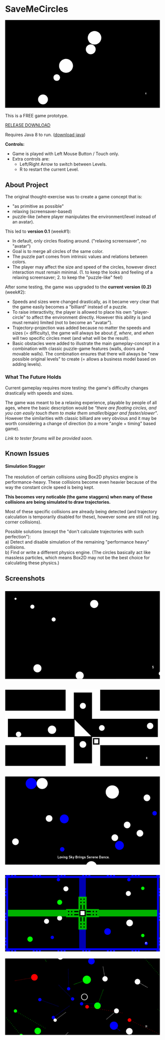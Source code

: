 # SaveMeCircles  
  
![main_preview](_screenshots/preview.gif)  
  
This is a FREE game prototype.  
  
[RELEASE DOWNLOAD](https://github.com/Dark-Gran/SaveMeCircles/releases/tag/0.2)  
  
Requires Java 8 to run. ([download java](https://www.java.com/en/download/))  

**Controls:**
- Game is played with Left Mouse Button / Touch only.
- Extra controls are:  
  - Left/Right Arrow to switch between Levels.
  - R to restart the current Level.
  
  
## About Project  
  
The original thought-exercise was to create a game concept that is:
- "as primitive as possible"
- relaxing (screensaver-based)
- puzzle-like (where player manipulates the environment/level instead of an avatar).  

This led to **version 0.1** (week#1):  
- In default, only circles floating around. ("relaxing screensaver", no "avatar")  
- Goal is to merge all circles of the same color.  
- The puzzle part comes from intrinsic values and relations between colors.  
- The player may affect the size and speed of the circles, however direct interaction must remain minimal. (1. to keep the looks and feeling of a relaxing screensaver; 2. to keep the "puzzle-like" feel)  

After some testing, the game was upgraded to the **current version (0.2)** (week#2):  
- Speeds and sizes were changed drastically, as it became very clear that the game easily becomes a "billiard" instead of a puzzle.
- To raise interactivity, the player is allowed to place his own "player-circle" to affect the environment directly. However this ability is (and must remain) limited (not to become an "avatar").
- Trajectory-projection was added because no matter the speeds and sizes (= difficulty), the game will always be about _if_, _where_, and _when_ will two specific circles meet (and what will be the result).
- Basic obstacles were added to illustrate the main gameplay-concept in a combination with classic puzzle-game features (walls, doors and movable walls). The combination ensures that there will always be "new possible original levels" to create (= allows a business model based on adding levels).
  
### What The Future Holds  
  
Current gameplay requires more testing: the game's difficulty changes drastically with speeds and sizes.  

The game was meant to be a relaxing experience, playable by people of all ages, where the basic description would be _"there are floating circles, and you can easily touch them to make them smaller/bigger and faster/slower"_.  
However the similarities with classic billiard are very obvious and it may be worth considering a change of direction (to a more "angle + timing" based game).

_Link to tester forums will be provided soon._  
  
  
## Known Issues  
  
#### Simulation Stagger

The resolution of certain collisions using Box2D physics engine is performance-heavy. These collisions become even heavier because of the way the constant circle speed is being kept.  
  
**This becomes very noticable (the game staggers) when many of these collisions are being simulated to draw trajectories.**  
  
Most of these specific collisions are already being detected (and trajectory calculation is temporarily disabled for these), however some are still not (eg. corner collisions).  
  
Possible solutions (except the "don't calculate trajectories with such perfection"):  
a) Detect and disable simulation of the remaining "performance heavy" collisions.  
b) Find or write a different physics engine. (The circles basically act like massless particles, which means Box2D may not be the best choice for calculating these physics.)  
  
  
## Screenshots
  
![preview1](_screenshots/screen0.png)  
---  
![preview2](_screenshots/screen2.png)  
---  
![preview3](_screenshots/screen1.png)  
---  
![preview4](_screenshots/screen4.png)  
---  
![preview5](_screenshots/screen3.png)  
  
  
